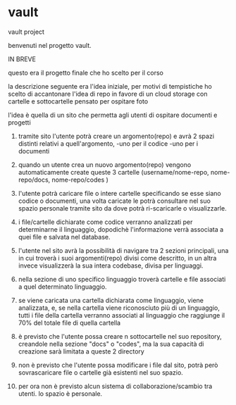 # vault
vault project


benvenuti nel progetto vault.

IN BREVE


questo era il progetto finale che ho scelto per il corso

la descrizione seguente era l'idea iniziale, per motivi di tempistiche ho scelto di accantonare l'idea di repo in favore di un cloud storage con cartelle e sottocartelle pensato per ospitare foto

l'idea è quella di un sito che permetta agli utenti di ospitare documenti e progetti

1) tramite sito l'utente potrà creare un argomento(repo) 
e avrà 2 spazi distinti relativi a quell'argomento, 
-uno per il codice 
-uno per i documenti


2) quando un utente crea un nuovo argomento(repo) 
vengono automaticamente create queste 3 cartelle 
(username/nome-repo, nome-repo/docs, nome-repo/codes ) 

3) l'utente potrà caricare file o intere cartelle 
specificando se esse siano codice o documenti,
una volta caricate le potrà consultare nel suo spazio personale tramite sito 
da dove potrà ri-scaricarle o visualizzarle.

4) i file/cartelle dichiarate come codice verranno analizzati per determinarne il linguaggio, dopodichè l'informazione verrà associata a quei file e salvata nel database.



5) l'utente nel sito avrà la possibilità di navigare tra 2 sezioni principali,
una in cui troverà i suoi argomenti(repo) divisi come descritto,
in un altra invece visualizzerà la sua intera codebase, divisa per linguaggi. 


6) nella sezione di uno specifico linguaggio troverà cartelle e file associati a quel determinato linguaggio.

7) se viene caricata una cartella dichiarata come linguaggio, viene analizzata, e, se nella cartella viene riconosciuto più di un linguaggio,  tutti i file della cartella verranno associati al linguaggio che raggiunge il 70% del totale file di quella cartella


8) è previsto che l'utente possa creare n sottocartelle nel suo repository,
creandole nella sezione "docs" o "codes",
ma la sua capacità di creazione sarà limitata a queste 2 directory 


9) non è previsto che l'utente possa modificare i file dal sito, 
potrà però sovrascaricare file o cartelle già esistenti nel suo spazio.

10) per ora non è previsto alcun sistema di collaborazione/scambio tra utenti. lo spazio è personale.







